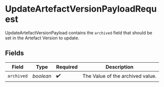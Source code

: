 # UpdateArtefactVersionPayloadRequest

UpdateArtefactVersionPayload contains the `archived` field that should be set in the Artefact Version to update.


## Fields

| Field                            | Type                             | Required                         | Description                      |
| -------------------------------- | -------------------------------- | -------------------------------- | -------------------------------- |
| `archived`                       | *boolean*                        | :heavy_check_mark:               | The Value of the archived value. |